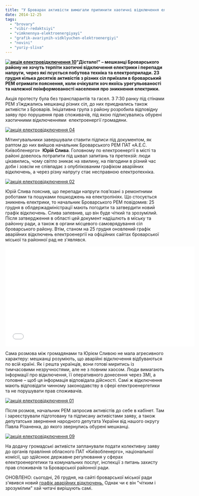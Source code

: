 ```yaml
---
title: "У Броварах активісти вимагали припинити хаотичні відключення електроенергії"
date: 2014-12-25
tags: 
  - "brovary"
  - "vibir-redaktsiyi"
  - "vimknennya-elektroenergiyayi"
  - "grafik-avariynih-vidklyuchen-elektroenergiyi"
  - "novini"
  - "yuriy-sliva"
---
```


**[![акція електровідключення 10](https://mpz.brovary.org/wp-content/uploads/2014/12/aktsiya-elektrovidklyuchennya-10.jpg)](https://mpz.brovary.org/wp-content/uploads/2014/12/aktsiya-elektrovidklyuchennya-10.jpg)"Дістало!" – мешканці Броварського району не хочуть терпіти хаотичні відключення електрики і перепади напруги, через які псується побутова техніка та електроприлади. 23 грудня кілька десятків активістів з різних сіл приїхали в броварський РЕМ отримати пояснення, коли очікувати хоч якоїсь урегульованості та належної поінформованості населення про зникнення електрики.**

Акція протесту була без транспарантів та гасел. З 7:30 ранку під стінами РЕМ з’їжджались мешканці різних сіл, до них приєднались також активісти з Броварів. Ініціативна група з району розробила відповідну заяву про порушення прав споживачів, під якою підписувались обурені хаотичними відключеннями  електроенергії громадяни.

[![акція електровідключення 04](https://mpz.brovary.org/wp-content/uploads/2014/12/aktsiya-elektrovidklyuchennya-04.jpg)](https://mpz.brovary.org/wp-content/uploads/2014/12/aktsiya-elektrovidklyuchennya-04.jpg)

Мітингувальники завершували ставити підписи під документом, як раптом до них вийшов начальник Броварського РЕМ ПАТ «А.Е.С. Київобленерго»  **Юрій Слива**. Головному по електроенергії в місті та районі довелось потрапити під шквал запитань та претензій: люди цікавились, чому світло зникає на хвилину, на півгодини в різний час доби і зовсім не співпадає з опублікованим графіком аварійних відключень, а через різну напругу стає несправною електротехніка.

[![акція електровідключення 02](https://mpz.brovary.org/wp-content/uploads/2014/12/aktsiya-elektrovidklyuchennya-02.jpg)](https://mpz.brovary.org/wp-content/uploads/2014/12/aktsiya-elektrovidklyuchennya-02.jpg)

Юрій Слива пояснив, що перепади напруги пов’язані з ремонтними роботами та пошуками пошкоджень на електролініях. Що стосується зникнень електрики, то начальник Броварського РЕМ повідомив: 25 грудня в облдержадміністрації мають погодити та затвердити новий графік відключень. Слива запевнив, що він буде чіткий та зрозумілий. Після затвердження в області цей документ надішлють в міську та районну ради, а також в органи місцевого самоврядування сіл броварського району. Втім, станом на 25 грудня оновлений графік аварійних відключень електроенергії на офіційних сайтах броварської міської та районної рад не з'являвся.

<iframe src="//www.youtube.com/embed/qsDeZ7zTH9E" width="600" height="315" frameborder="0" allowfullscreen="allowfullscreen"></iframe>

Сама розмова між громадянами та Юрієм Сливою не мала агресивного характеру: мешканці розуміють, що аварійні відключення відбуваються по всій країні. Як і решта українців, вони готові миритись із тимчасовими незручностями, але не з повним хаосом. Люди вимагають інформації про відключення, її оперативного донесення через ЗМІ, а головне – щоб ця інформація відповідала дійсності. Самі ж відключення мають відповідати чинному законодавству в сфері електроенергетики та не порушувати прав споживачів.

[![акція електровідключення 01](https://mpz.brovary.org/wp-content/uploads/2014/12/aktsiya-elektrovidklyuchennya-01.jpg)](https://mpz.brovary.org/wp-content/uploads/2014/12/aktsiya-elektrovidklyuchennya-01.jpg)

Після розмов, начальник РЕМ запросив активістів до себе в кабінет. Там і зареєстрували підготовану та підписану активістами заяву, а також депутатське звернення народного депутата України від нашого округу Павла Різаненка, до якого звернулись обурені мешканці.

[![акція електровідключення 09](https://mpz.brovary.org/wp-content/uploads/2014/12/aktsiya-elektrovidklyuchennya-09.jpg)](https://mpz.brovary.org/wp-content/uploads/2014/12/aktsiya-elektrovidklyuchennya-09.jpg)

На додачу громадські активісти запланували подати колективну заяву до органів правління обласного ПАТ «Київобленерго», національної комісії, що здійснює державне регулювання у сферах електроенергетики та комунальних послуг, інспекції з питань захисту прав споживачів та Броварської районної ради.

ОНОВЛЕНО: сьогодні, 26 грудня, на сайті броварської міської ради з'явився новий [графік аварійних відключень.](http://www.brovary.kiev.ua/do-uvagi-brovarchan-graf%D1%96k-avar%D1%96inogo-v%D1%96dklyuchennya-elektroenerg%D1%96%D1%97) Однак чи є він "чітким і зрозумілим" хай читачі вирішують самі.
